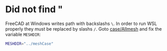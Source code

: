 Did not find "
======================================================================


FreeCAD at Windows writes path with backslashs `\`. 
In order to run WSL properly they must be replaced by slashs `/`. 
Goto [case/Allmesh](../../case/Allrun#L37) and fix the variable `MESHDIR`:  

~~~bash
MESHDIR="../meshCase"
~~~
